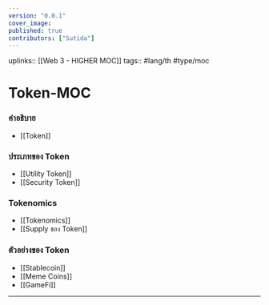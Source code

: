 ```yaml
---
version: "0.0.1"
cover_image:
published: true
contributors: ["Sutida"]
---
```

uplinks:: [[Web 3 - HIGHER MOC]]
tags:: #lang/th #type/moc

# Token-MOC
### คำอธิบาย
- [[Token]]

### ประเภทของ Token 
- [[Utility Token]]
- [[Security Token]]

### Tokenomics
- [[Tokenomics]]
- [[Supply ของ Token]]

### ตัวอย่างของ Token
- [[Stablecoin]]
- [[Meme Coins]]
- [[GameFi]]
---
